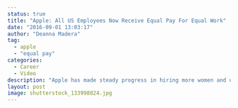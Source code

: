 ```yaml
---
status: true
title: "Apple: All US Employees Now Receive Equal Pay For Equal Work"
date: "2016-09-01 13:03:17"
author: "Deanna Madera"
tag:
  - apple
  - "equal pay"
categories:
  - Career
  - Video
description: "Apple has made steady progress in hiring more women and underrepresented minorities and ensuring they and their white male peers are paid equally."
layout: post
image: shutterstock_133998824.jpg
---
```


<div wibbitz="wbtz-static-embed" wibbitz-autoplay="true" wibbitz-clip-id="b35631dc540ae42cca734f52885037337" wibbitz-next="auto"></div><script>(function(d, s, id) {
	if (d.getElementById(id)) return;
	var js = d.createElement(s); js.id = id;
	js.src = '//cdn4.wibbitz.com/static.js';
	d.getElementsByTagName('body')[0].appendChild(js);
}(document, 'script', 'wibbitz-static-embed'));</script>
